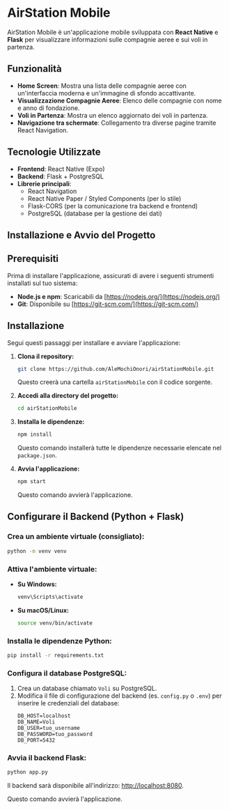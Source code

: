 # AirStation Mobile

AirStation Mobile è un'applicazione mobile sviluppata con **React Native** e **Flask** per visualizzare informazioni sulle compagnie aeree e sui voli in partenza.

## Funzionalità
- **Home Screen**: Mostra una lista delle compagnie aeree con un'interfaccia moderna e un'immagine di sfondo accattivante.
- **Visualizzazione Compagnie Aeree**: Elenco delle compagnie con nome e anno di fondazione.
- **Voli in Partenza**: Mostra un elenco aggiornato dei voli in partenza.
- **Navigazione tra schermate**: Collegamento tra diverse pagine tramite React Navigation.

## Tecnologie Utilizzate
- **Frontend**: React Native (Expo)
- **Backend**: Flask + PostgreSQL
- **Librerie principali**:
  - React Navigation
  - React Native Paper / Styled Components (per lo stile)
  - Flask-CORS (per la comunicazione tra backend e frontend)
  - PostgreSQL (database per la gestione dei dati)

## Installazione e Avvio del Progetto


## Prerequisiti

Prima di installare l'applicazione, assicurati di avere i seguenti strumenti installati sul tuo sistema:

- **Node.js e npm**: Scaricabili da [https://nodejs.org/](https://nodejs.org/)
- **Git**: Disponibile su [https://git-scm.com/](https://git-scm.com/)

## Installazione

Segui questi passaggi per installare e avviare l'applicazione:

1. **Clona il repository:**
   ```bash
   git clone https://github.com/AleMochiOnori/airStationMobile.git
   ```
   Questo creerà una cartella `airStationMobile` con il codice sorgente.

2. **Accedi alla directory del progetto:**
   ```bash
   cd airStationMobile
   ```

3. **Installa le dipendenze:**
   ```bash
   npm install
   ```
   Questo comando installerà tutte le dipendenze necessarie elencate nel `package.json`.

4. **Avvia l'applicazione:**
   ```bash
   npm start
   ```
   Questo comando avvierà l'applicazione.


## Configurare il Backend (Python + Flask)

### Crea un ambiente virtuale (consigliato):
```bash
python -m venv venv
```

### Attiva l'ambiente virtuale:

- **Su Windows:**
  ```bash
  venv\Scripts\activate
  ```
- **Su macOS/Linux:**
  ```bash
  source venv/bin/activate
  ```

### Installa le dipendenze Python:
```bash
pip install -r requirements.txt
```

### Configura il database PostgreSQL:

1. Crea un database chiamato `Voli` su PostgreSQL.
2. Modifica il file di configurazione del backend (es. `config.py` o `.env`) per inserire le credenziali del database:
   ```plaintext
   DB_HOST=localhost
   DB_NAME=Voli
   DB_USER=tuo_username
   DB_PASSWORD=tuo_password
   DB_PORT=5432
   ```

### Avvia il backend Flask:
```bash
python app.py
```

Il backend sarà disponibile all'indirizzo: [http://localhost:8080](http://localhost:8080).

   Questo comando avvierà l'applicazione.

